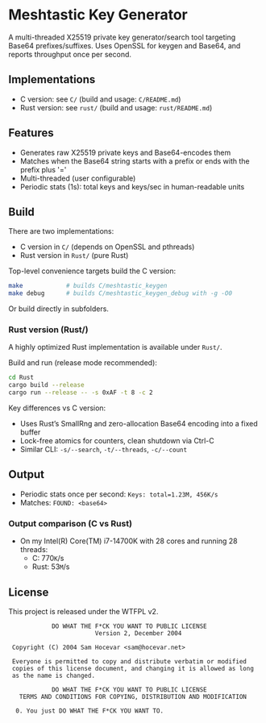 # Meshtastic Key Generator

A multi-threaded X25519 private key generator/search tool targeting Base64 prefixes/suffixes. Uses OpenSSL for keygen and Base64, and reports throughput once per second.

## Implementations

- C version: see `C/` (build and usage: `C/README.md`)
- Rust version: see `rust/` (build and usage: `rust/README.md`)

## Features

- Generates raw X25519 private keys and Base64-encodes them
- Matches when the Base64 string starts with a prefix or ends with the prefix plus '='
- Multi-threaded (user configurable)
- Periodic stats (1s): total keys and keys/sec in human-readable units

## Build

There are two implementations:

- C version in `C/` (depends on OpenSSL and pthreads)
- Rust version in `Rust/` (pure Rust)

Top-level convenience targets build the C version:

```sh
make            # builds C/meshtastic_keygen
make debug      # builds C/meshtastic_keygen_debug with -g -O0
```

Or build directly in subfolders.

### Rust version (Rust/)

A highly optimized Rust implementation is available under `Rust/`.

Build and run (release mode recommended):

```sh
cd Rust
cargo build --release
cargo run --release -- -s 0xAF -t 8 -c 2
```

Key differences vs C version:

- Uses Rust’s SmallRng and zero-allocation Base64 encoding into a fixed buffer
- Lock-free atomics for counters, clean shutdown via Ctrl-C
- Similar CLI: `-s/--search`, `-t/--threads`, `-c/--count`

## Output

- Periodic stats once per second: `Keys: total=1.23M, 456K/s`
- Matches: `FOUND: <base64>`

### Output comparison (C vs Rust)

- On my Intel(R) Core(TM) i7-14700K with 28 cores and running 28 threads:
  - C: 770`K`/s
  - Rust: 53`M`/s

## License

This project is released under the WTFPL v2.

```text
            DO WHAT THE F*CK YOU WANT TO PUBLIC LICENSE
                        Version 2, December 2004

 Copyright (C) 2004 Sam Hocevar <sam@hocevar.net>

 Everyone is permitted to copy and distribute verbatim or modified
 copies of this license document, and changing it is allowed as long
 as the name is changed.

            DO WHAT THE F*CK YOU WANT TO PUBLIC LICENSE
   TERMS AND CONDITIONS FOR COPYING, DISTRIBUTION AND MODIFICATION

  0. You just DO WHAT THE F*CK YOU WANT TO.
```
